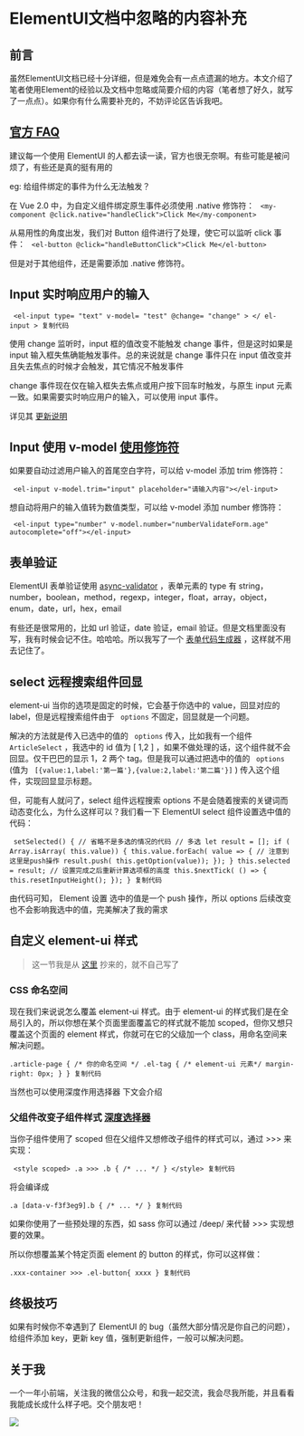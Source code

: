 # ElementUI文档中忽略的内容补充 #

## 前言 ##

虽然ElementUI文档已经十分详细，但是难免会有一点点遗漏的地方。本文介绍了笔者使用Element的经验以及文档中忽略或简要介绍的内容（笔者想了好久，就写了一点点）。如果你有什么需要补充的，不妨评论区告诉我吧。

## [官方 FAQ]( https://link.juejin.im?target=https%3A%2F%2Fgithub.com%2FElemeFE%2Felement%2Fblob%2Fdev%2FFAQ.md ) ##

建议每一个使用 ElementUI 的人都去读一读，官方也很无奈啊。有些可能是被问烦了，有些还是真的挺有用的

eg: 给组件绑定的事件为什么无法触发？

在 Vue 2.0 中，为自定义组件绑定原生事件必须使用 .native 修饰符： ` <my-component @click.native="handleClick">Click Me</my-component>`

从易用性的角度出发，我们对 Button 组件进行了处理，使它可以监听 click 事件： ` <el-button @click="handleButtonClick">Click Me</el-button>`

但是对于其他组件，还是需要添加 .native 修饰符。

## Input 实时响应用户的输入 ##

` <el-input type= "text" v-model= "test" @change= "change" > </ el-input > 复制代码`

使用 change 监听时，input 框的值改变不能触发 change 事件，但是这时如果是 input 输入框失焦确能触发事件。总的来说就是 change 事件只在 input 值改变并且失去焦点的时候才会触发，其它情况不触发事件

change 事件现在仅在输入框失去焦点或用户按下回车时触发，与原生 input 元素一致。如果需要实时响应用户的输入，可以使用 input 事件。

详见其 [更新说明]( https://link.juejin.im?target=https%3A%2F%2Fgithub.com%2FElemeFE%2Felement%2Fblob%2Fd41afe0183058876d1b2ebcbee82ed11a1029212%2FCHANGELOG.zh-CN.md%23%25E9%259D%259E%25E5%2585%25BC%25E5%25AE%25B9%25E6%2580%25A7%25E6%259B%25B4%25E6%2596%25B0-3 )

## Input 使用 v-model [使用修饰符]( https://link.juejin.im?target=https%3A%2F%2Fcn.vuejs.org%2Fv2%2Fguide%2Fforms.html%23%25E4%25BF%25AE%25E9%25A5%25B0%25E7%25AC%25A6 ) ##

如果要自动过滤用户输入的首尾空白字符，可以给 v-model 添加 trim 修饰符：

` <el-input v-model.trim="input" placeholder="请输入内容"></el-input>`

想自动将用户的输入值转为数值类型，可以给 v-model 添加 number 修饰符：

` <el-input type="number" v-model.number="numberValidateForm.age" autocomplete="off"></el-input>`

## 表单验证 ##

ElementUI 表单验证使用 [async-validator]( https://link.juejin.im?target=https%3A%2F%2Fgithub.com%2Fyiminghe%2Fasync-validator ) ，表单元素的 type 有 string，number，boolean，method，regexp，integer，float，array，object，enum，date，url，hex，email

有些还是很常用的，比如 url 验证，date 验证，email 验证。但是文档里面没有写，我有时候会记不住。哈哈哈。所以我写了一个 [表单代码生成器]( https://link.juejin.im?target=https%3A%2F%2Fso-easy.cc%2Fvue-element-form-editor%2F%23%2F ) ，这样就不用去记住了。

## select 远程搜索组件回显 ##

element-ui 当你的选项是固定的时候，它会基于你选中的 value，回显对应的 label，但是远程搜索组件由于 ` options` 不固定，回显就是一个问题。

解决的方法就是传入已选中的值的 ` options` 传入，比如我有一个组件 ` ArticleSelect` ，我选中的 id 值为 [ 1,2 ] ，如果不做处理的话，这个组件就不会回显。仅干巴巴的显示 1，2 两个 tag。但是我可以通过把选中的值的 ` options` (值为 ` [{value:1,label:'第一篇'},{value:2,label:'第二篇'}]` ) 传入这个组件，实现回显显示标题。

但，可能有人就问了，select 组件远程搜索 options 不是会随着搜索的关键词而动态变化么，为什么这样可以？我们看一下 ElementUI select 组件设置选中值的代码：

` setSelected() { // 省略不是多选的情况的代码 // 多选 let result = []; if ( Array.isArray( this.value)) { this.value.forEach( value => { // 注意到这里是push操作 result.push( this.getOption(value)); }); } this.selected = result; // 设置完成之后重新计算选项框的高度 this.$nextTick( () => { this.resetInputHeight(); }); } 复制代码`

由代码可知， Element 设置 选中的值是一个 push 操作，所以 options 后续改变也不会影响我选中的值，完美解决了我的需求

## 自定义 element-ui 样式 ##

> 
> 
> 
> 这一节我是从 [这里](
> https://link.juejin.im?target=https%3A%2F%2Fpanjiachen.github.io%2Fvue-element-admin-site%2Fzh%2Fguide%2Fessentials%2Fstyle.html%23%25E8%2587%25AA%25E5%25AE%259A%25E4%25B9%2589-element-ui-%25E6%25A0%25B7%25E5%25BC%258F
> ) 抄来的，就不自己写了
> 
> 

### CSS 命名空间 ###

现在我们来说说怎么覆盖 element-ui 样式。由于 element-ui 的样式我们是在全局引入的，所以你想在某个页面里面覆盖它的样式就不能加 scoped，但你又想只覆盖这个页面的 element 样式，你就可在它的父级加一个 class，用命名空间来解决问题。

`.article-page { /* 你的命名空间 */ .el-tag { /* element-ui 元素*/ margin-right: 0px; } } 复制代码`

当然也可以使用深度作用选择器 下文会介绍

### 父组件改变子组件样式 [深度选择器]( https://link.juejin.im?target=https%3A%2F%2Fvue-loader.vuejs.org%2Fguide%2Fscoped-css.html%23mixing-local-and-global-styles ) ###

当你子组件使用了 scoped 但在父组件又想修改子组件的样式可以，通过 >>> 来实现：

` <style scoped> .a >>> .b { /* ... */ } </style> 复制代码`

将会编译成

`.a [data-v-f3f3eg9].b { /* ... */ } 复制代码`

如果你使用了一些预处理的东西，如 sass 你可以通过 /deep/ 来代替 >>> 实现想要的效果。

所以你想覆盖某个特定页面 element 的 button 的样式，你可以这样做：

`.xxx-container >>> .el-button{ xxxx } 复制代码`

## 终极技巧 ##

如果有时候你不幸遇到了 ElementUI 的 bug（虽然大部分情况是你自己的问题），给组件添加 key，更新 key 值，强制更新组件，一般可以解决问题。

## 关于我 ##

一个一年小前端，关注我的微信公众号，和我一起交流，我会尽我所能，并且看看我能成长成什么样子吧。交个朋友吧！

![](https://user-gold-cdn.xitu.io/2019/5/16/16ac0e7b1f78bede?imageView2/0/w/1280/h/960/ignore-error/1)